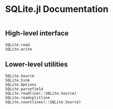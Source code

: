 # SQLite.jl Documentation

```@contents
```

## High-level interface
```@docs
SQLite.read
SQLite.write
```

## Lower-level utilities
```@docs
SQLite.Source
SQLite.Sink
SQLite.Options
SQLite.parsefield
SQLite.readline(::SQLite.Source)
SQLite.readsplitline
SQLite.countlines(::SQLite.Source)
```
